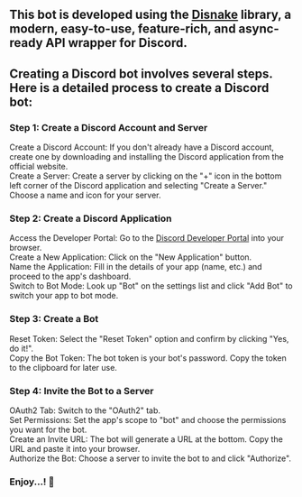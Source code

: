 ## This bot is developed using the [Disnake](https://guide.disnake.dev/) library, a modern, easy-to-use, feature-rich, and async-ready API wrapper for Discord.


## Creating a Discord bot involves several steps. Here is a detailed process to create a Discord bot:
### Step 1: Create a Discord Account and Server
Create a Discord Account: If you don't already have a Discord account, create one by downloading and installing the Discord application from the official website.\
Create a Server: Create a server by clicking on the "+" icon in the bottom left corner of the Discord application and selecting "Create a Server." Choose a name and icon for your server.
### Step 2: Create a Discord Application
Access the Developer Portal: Go to the [Discord Developer Portal](https://discord.com/developers/applications) into your browser.\
Create a New Application: Click on the "New Application" button.\
Name the Application: Fill in the details of your app (name, etc.) and proceed to the app's dashboard.\
Switch to Bot Mode: Look up "Bot" on the settings list and click "Add Bot" to switch your app to bot mode.
### Step 3: Create a Bot
Reset Token: Select the "Reset Token" option and confirm by clicking "Yes, do it!".\
Copy the Bot Token: The bot token is your bot's password. Copy the token to the clipboard for later use.
### Step 4: Invite the Bot to a Server
OAuth2 Tab: Switch to the "OAuth2" tab.\
Set Permissions: Set the app's scope to "bot" and choose the permissions you want for the bot.\
Create an Invite URL: The bot will generate a URL at the bottom. Copy the URL and paste it into your browser.\
Authorize the Bot: Choose a server to invite the bot to and click "Authorize".

### Enjoy...! 🎉
